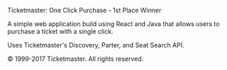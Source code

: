 Ticketmaster: One Click Purchase - 1st Place Winner

A simple web application build using React and Java that allows users to
purchase a ticket with a single click. 

Uses Ticketmaster's Discovery, Parter, and Seat Search API.


© 1999-2017 Ticketmaster. All rights reserved.
